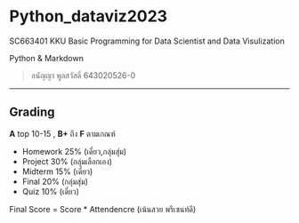 # Python_dataviz2023
SC663401 KKU Basic Programming for Data Scientist and Data Visulization

Python & Markdown

> อนัญญา พูลสวัสดิ์ 643020526-0
--------------------------------------
## Grading
**A** top 10-15 , **B+** ถึง **F** ตามเกณฑ์
- Homework 25% (เดี่ยว,กลุ่มสุ่ม)
- Project 30% (กลุ่มเลือกเอง)
- Midterm 15% (เดี่ยว)
- Final 20% (กลุ่มสุ่ม)
- Quiz 10% (เดี่ยว)

Final Score = Score * Attendencre (เน้นสวย พรีเซนท์ดี)

